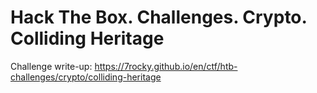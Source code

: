 # Hack The Box. Challenges. Crypto. Colliding Heritage

Challenge write-up: https://7rocky.github.io/en/ctf/htb-challenges/crypto/colliding-heritage
